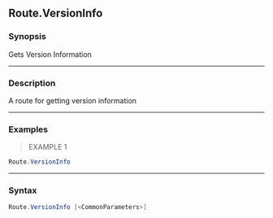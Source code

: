 Route.VersionInfo
-----------------

### Synopsis
Gets Version Information

---

### Description

A route for getting version information

---

### Examples
> EXAMPLE 1

```PowerShell
Route.VersionInfo
```

---

### Syntax
```PowerShell
Route.VersionInfo [<CommonParameters>]
```
